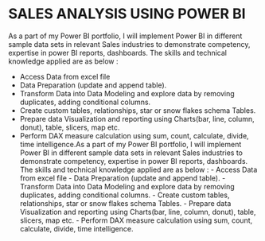 # SALES ANALYSIS USING POWER BI
As a part of my Power BI portfolio, I will implement Power BI in different sample data sets in relevant Sales industries to demonstrate competency, expertise in power BI reports, dashboards. The skills and technical knowledge applied are as below :
- Access Data from excel file
- Data Preparation (update and append table).
- Transform Data into Data Modeling and explore data by removing duplicates, adding conditional columns.
- Create custom tables, relationships, star or snow flakes schema Tables.
- Prepare data Visualization and reporting using Charts(bar, line, column, donut), table, slicers, map etc.
- Perform DAX measure calculation using sum, count, calculate, divide, time intelligence.As a part of my Power BI portfolio, I will implement Power BI in different sample data sets in relevant Sales industries to demonstrate competency, expertise in power BI reports, dashboards. The skills and technical knowledge applied are as below : - Access Data from excel file - Data Preparation (update and append table). - Transform Data into Data Modeling and explore data by removing duplicates, adding conditional columns. - Create custom tables, relationships, star or snow flakes schema Tables. - Prepare data Visualization and reporting using Charts(bar, line, column, donut), table, slicers, map etc. - Perform DAX measure calculation using sum, count, calculate, divide, time intelligence.
